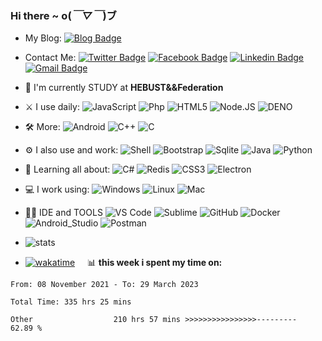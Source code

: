 ### Hi there  ~ o(*￣▽￣*)ブ
- My Blog: [![Blog Badge](https://img.shields.io/badge/Blog-https%3A%2F%2Fblog.jiawei.xin-yellowgreen)](https://blog.jiawei.xin)

- Contact Me:
[![Twitter Badge](https://img.shields.io/badge/-@xinjiawei3-blue?style=plastic&logo=Twitter&logoColor=white&link=https://twitter.com/xinjiawei3/)](https://twitter.com/xinjiawei3/)
[![Facebook Badge](https://img.shields.io/badge/-@xinjiawei-blue?style=plastic&logo=Facebook&logoColor=white&link=https://www.facebook.com/jiawei.xin.501)](https://www.facebook.com/jiawei.xin.501)
[![Linkedin Badge](https://img.shields.io/badge/-@jiaweixin-blue?style=plastic&logo=Linkedin&logoColor=white&link=https://www.linkedin.com/in/jiaweixin-a58941104/)](https://www.linkedin.com/in/jiaweixin-a58941104/)
[![Gmail Badge](https://img.shields.io/badge/-xinjiawei@mb6.top-c14438?style=plastic&logo=Gmail&logoColor=white&link=mailto:xinjiawei@mb6.top)](mailto:xinjiawei@mb6.top)

- 🏢 I'm currently STUDY at **HEBUST&&Federation**
- ⚔ I use daily:
  ![JavaScript](https://img.shields.io/badge/-JavaScript-black?style=plastic&logo=javascript)
  ![Php](https://img.shields.io/badge/-php-394989?style=plastic&logo=php) 
  ![HTML5](https://img.shields.io/badge/-HTML5-E34F26?style=plastic&logo=html5&logoColor=white)
  ![Node.JS](https://img.shields.io/badge/-Node.JS-white?style=plastic&logo=Node.js) 
  ![DENO](https://img.shields.io/badge/-deno-black?style=plastic&logo=DENO) 
  
- 🛠 More:
  ![Android](https://img.shields.io/badge/-Android(java)-black?style=plastic&logo=android)
  ![C++](https://img.shields.io/badge/-C++-00599C?style=plastic&logo=c)
  ![C](https://img.shields.io/badge/-C-00599C?style=plastic&logo=c)

- ⚙️ I also use and work: 
   ![Shell](https://img.shields.io/badge/-Shell-blasck?style=plastic&logo=Shell)
   ![Bootstrap](https://img.shields.io/badge/-Bootstrap-563D7C?style=plastic&logo=bootstrap)
   ![Sqlite](https://img.shields.io/badge/-Sqlite-black?style=plastic&logo=sqlite)
   ![Java](https://img.shields.io/badge/Java-ED8B00?style=plastic&logo=java&logoColor=white) 
   ![Python](https://img.shields.io/badge/-Python-8fcfd1?style=plastic&logo=Python)
   
- 🌱 Learning all about:
  ![C#](https://img.shields.io/badge/-C%23-00599C?style=plastic&logo=c)
  ![Redis](https://img.shields.io/badge/-Redis-black?style=plastic&logo=redis)
  ![CSS3](https://img.shields.io/badge/-CSS3-1572B6?style=plastic&logo=css3)
  ![Electron](https://img.shields.io/badge/-Electron-white?style=plastic&logo=Electron) 
  
- 💻 I work using:
  ![Windows](https://img.shields.io/badge/Windows-0078D6?style=plastic&logo=windows&logoColor=white)
  ![Linux](https://img.shields.io/badge/Linux-FCC624?style=plastic&logo=linux&logoColor=black)
  ![Mac](https://img.shields.io/badge/macOS-ffffff?style=plastic&logo=macos&logoColor=black)
  
- 👩‍💻 IDE and TOOLS
  ![VS Code](https://img.shields.io/badge/-VS%20Code-007ACC?style=plastic&logo=visual-studio-code)
  ![Sublime](https://img.shields.io/badge/-Sublime-181717?style=plastic&logo=sublimetext)
  ![GitHub](https://img.shields.io/badge/-GitHub-181717?style=plastic&logo=github)
  ![Docker](https://img.shields.io/badge/-Docker-black?style=plastic&logo=docker)
  ![Android_Studio](https://img.shields.io/badge/Android_Studio-3DDC84?style=plastic&logo=android-studio&logoColor=white)
  ![Postman](https://img.shields.io/badge/-Postman-black?style=plastic&logo=postman)
  
- ![stats](https://github-readme-stats.vercel.app/api?username=xinjiawei)
- [![wakatime](https://wakatime.com/badge/user/60583d7f-15e9-49c1-b4eb-dd05e1ccec37.svg)](https://wakatime.com/@60583d7f-15e9-49c1-b4eb-dd05e1ccec37) &nbsp;&nbsp;&nbsp;
  📊 **this week i spent my time on:**
<!--START_SECTION:waka-->

```text
From: 08 November 2021 - To: 29 March 2023

Total Time: 335 hrs 25 mins

Other                  210 hrs 57 mins >>>>>>>>>>>>>>>>---------   62.89 %
```

<!--END_SECTION:waka-->
